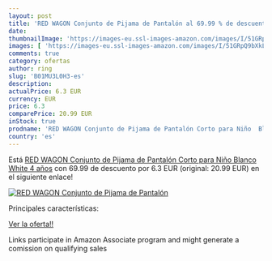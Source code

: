 ```yaml
---
layout: post
title: 'RED WAGON Conjunto de Pijama de Pantalón al 69.99 % de descuento'
date: 
thumbnailImage: 'https://images-eu.ssl-images-amazon.com/images/I/51GRpQ9bXkL._SL200_.jpg'
images: [ 'https://images-eu.ssl-images-amazon.com/images/I/51GRpQ9bXkL._SL200_.jpg' ]
comments: true
category: ofertas
author: ring
slug: 'B01MU3L0H3-es'
description:
actualPrice: 6.3 EUR
currency: EUR
price: 6.3
comparePrice: 20.99 EUR
inStock: true
prodname: 'RED WAGON Conjunto de Pijama de Pantalón Corto para Niño  Blanco  White   4 años'
country: 'es'
---
```


Está [RED WAGON Conjunto de Pijama de Pantalón Corto para Niño  Blanco  White   4 años](https://www.amazon.es/dp/B01MU3L0H3/?tag=tolees-21) con 69.99 de descuento por 6.3 EUR (original: 20.99 EUR) en el siguiente enlace!

[![RED WAGON Conjunto de Pijama de Pantalón](https://images-eu.ssl-images-amazon.com/images/I/51GRpQ9bXkL._SL200_.jpg)](https://www.amazon.es/dp/B01MU3L0H3/?tag=tolees-21)

Principales características:


[Ver la oferta!!](https://www.amazon.es/dp/B01MU3L0H3/?tag=tolees-21)

Links participate in Amazon Associate program and might generate a comission on qualifying sales


